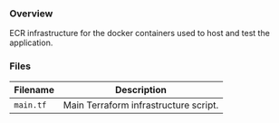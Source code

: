 ### Overview

ECR infrastructure for the docker containers used to host and test the application.

### Files

| Filename                 | Description                                                     |
|--------------------------|-----------------------------------------------------------------|
| `main.tf`                | Main Terraform infrastructure script.                           |
